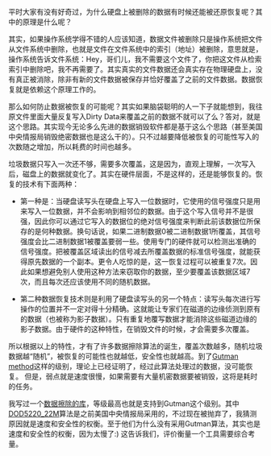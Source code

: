 

 平时大家有没有好奇过，为什么硬盘上被删除的数据有时候还能被还原恢复呢？其中的原理是什么呢？

 其实，如果操作系统学得不错的人应该知道，数据文件被删除只是操作系统把文件从文件系统中删除，也就是文件在文件系统中的索引（地址）被删除，意思就是，操作系统告诉文件系统：Hey，哥们儿，我不需要这个文件了，你把这文件从检索索引中删除吧，我不再需要了。其实真实的文件数据还会真实存在物理硬盘上，没有真正被消除，除非有新的文件数据被保存并恰好覆盖了之前的文件数据。数据恢复就是依赖这个原理工作的。

 那么如何防止数据被恢复的可能呢？其实如果脑袋聪明的人一下子就能想到，我往原文件里面大量反复写入Dirty Data来覆盖之前的数据不就可以了么？答对，就是这个思路。其实现今无论多么先进的数据销毁软件都是基于这么个思路（甚至美国中央情报局销毁绝密数据也是这么干的）。只不过越要降低被恢复的可能性写入的次数随之增加，所以耗费的时间也越多。
 
 垃圾数据只写入一次还不够，需要多次覆盖，这是因为，直观上理解，一次写入后，磁盘上的数据就变化了。其实在硬件层面，不是这样的，还是能够恢复的。恢复的技术有下面两种：

 - 第一种是：当硬盘读写头在硬盘上写入一位数据时，它使用的信号强度只是用来写入一位数据，并不会影响到相邻位的数据。由于这个写入信号并不是很强，因此你可以通过它写入的数据位的绝对信号强度来判断此前该数据位所保存的是何种数据。换句话说，如果二进制数据0被二进制数据1所覆盖，其信号强度会比二进制数据1被覆盖要弱一些。使用专门的硬件就可以检测出准确的信号强度。把被覆盖区域读出的信号减去所覆盖数据的标准信号强度，就能获得原先数据的一个副本。更令人吃惊的是，这一恢复过程可以被重复7次。因此如果想避免别人使用这种方法来窃取你的数据，至少要覆盖该数据区域7次，而且每次还应该使用不同的随机数据。

- 第二种数据恢复技术则是利用了硬盘读写头的另一个特点：读写头每次进行写操作的位置并不一定对得十分精确。这就能让专家们在磁道的边缘侦测到原有的数据（也被称为影子数据）。只有重复地覆写数据才能消除这些磁道边缘的影子数据。由于硬件的这种特性，在销毁文件的时候，才会需要多次覆盖。

所以根据以上的特性，才有了许多数据擦除算法的诞生，覆盖次数越多，随机垃圾数据越“随机”，被恢复的可能性也就越低，安全性也就越高。到了[Gutman method](https://en.wikipedia.org/wiki/Gutmann_method)这样的级别，理论上已经证明了，经过此算法处理过的数据，没可能恢复。 但是，弱点就是速度很慢，如果需要有大量机密数据要被销毁，这将是耗时的任务。

我写过一个[数据擦除的库](https://github.com/AlexiaChen/DataBlackHole)，等级最高也就是支持到Gutman这个级别。其中[DOD5220_22M](https://ia.signal.army.mil/docs/DOD5220_22M/522022m.htm)算法是之前美国中央情报局采用的，不过现在被抛弃了，我猜测原因就是速度和安全性的权衡。至于他们为什么没有采用Gutman算法，其实也是速度和安全性的权衡，因为太慢了:) 这告诉我们，评价衡量一个工具需要综合考量。
